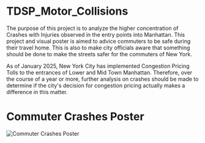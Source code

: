 # TDSP_Motor_Collisions

The purpose of this project is to analyze the higher concentration of Crashes with Injuries observed in the entry points into Manhattan. This project and visual poster is aimed to advice commuters to be safe during their travel home. This is also to make city officials aware that something should be done to make the streets safer for the commuters of New York.

As of January 2025, New York City has implemented Congestion Pricing Tolls to the entrances of Lower and Mid Town Manhattan. Therefore, over the course of a year or more, further analysis on crashes should be made to determine if the city's decision for congestion pricing actually makes a difference in this matter.



# Commuter Crashes Poster

![Commuter Crashes Poster](images/poster.png)


